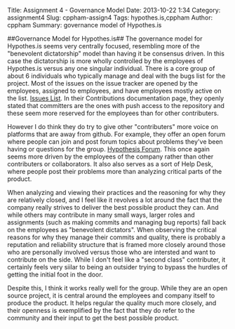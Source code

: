 Title: Assignment 4 - Governance Model
Date: 2013-10-22 1:34
Category: assignment4
Slug: cppham-assign4
Tags: hypothes.is,cppham
Author: cppham
Summary: governance model of Hypothes.is


##Governance Model for Hypothes.is##
The governance model for Hypothes.is seems very centrally focused, resembling more of the "benevolent dictatorship" model than having it be consensus driven. In this case the dictatorship is more wholly controlled by the employees of Hypothes.is versus any one singular individual. There is a core group of about 6 individuals who typically manage and deal with the bugs list for the project. Most of the issues on the issue tracker are opened by the employees, assigned to employees, and have employees mostly active on the list. [Issues List](https://github.com/hypothesis/h/issues?state=open). In their Contributions documentation page, they openly stated that committers are the ones with push access to the repository and these seem more reserved for the employees than for other contributers. 

However I do think they do try to give other "contributers" more voice on platforms that are away from github. For example, they offer an open forum where people can join and post forum topics about problems they've been having or questions for the group. [Hypothesis Forum](https://groups.google.com/forum/#!forum/hypothesis-forum). This once again seems more driven by the employees of the company rather than other contributers or collaborators. It also also serves as a sort of Help Desk, where people post their problems more than analyzing critical parts of the product.

When analyzing and viewing their practices and the reasoning for why they are relatively closed, and I feel like it revolves a lot around the fact that the company really strives to deliver the best possible product they can. And while others may contribute in many small ways, larger roles and assignments (such as making commits and managing bug reports) fall back on the employees as "benevolent dictators". When observing the critical reasons for why they manage their commits and quality, there is probably a reputation and reliability structure that is framed more closely around those who are personally involved versus those who are intersted and want to contribute on the side. While I don't feel like a "second class" contributer, it certainly feels very siilar to being an outsider trying to bypass the hurdles of getting the initial foot in the door. 

Despite this, I think it works really well for the group. While they are an open source project, it is central around the employees and company itself to produce the product. It helps regular the quality much more closely, and their openness is exemplified by the fact that they do refer to the community and their input to get the best possible product. 